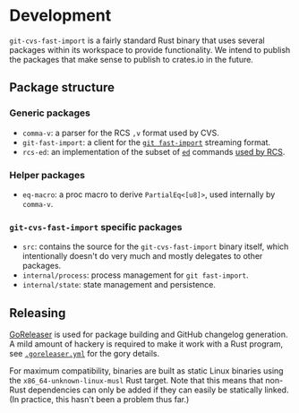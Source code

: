 # Development

`git-cvs-fast-import` is a fairly standard Rust binary that uses several packages within its workspace to provide functionality. We intend to publish the packages that make sense to publish to crates.io in the future.

## Package structure

### Generic packages

* `comma-v`: a parser for the RCS `,v` format used by CVS.
* `git-fast-import`: a client for the [`git fast-import`](https://git-scm.com/docs/git-fast-import) streaming format.
* `rcs-ed`: an implementation of the subset of [`ed`](https://linux.die.net/man/1/ed) commands [used by RCS](https://www.gnu.org/software/diffutils/manual/html_node/RCS.html).

### Helper packages

* `eq-macro`: a proc macro to derive `PartialEq<[u8]>`, used internally by `comma-v`.

### `git-cvs-fast-import` specific packages

* `src`: contains the source for the `git-cvs-fast-import` binary itself, which intentionally doesn't do very much and mostly delegates to other packages.
* `internal/process`: process management for `git fast-import`.
* `internal/state`: state management and persistence.

## Releasing

[GoReleaser](https://github.com/goreleaser/goreleaser) is used for package building and GitHub changelog generation. A mild amount of hackery is required to make it work with a Rust program, see [`.goreleaser.yml`](.goreleaser.yml) for the gory details.

For maximum compatibility, binaries are built as static Linux binaries using the `x86_64-unknown-linux-musl` Rust target. Note that this means that non-Rust dependencies can only be added if they can easily be statically linked. (In practice, this hasn't been a problem thus far.)